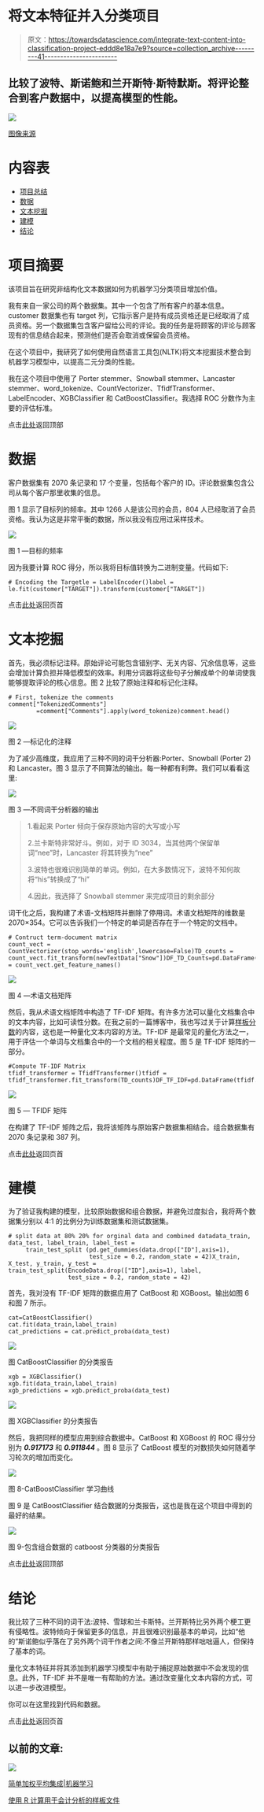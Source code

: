 # 将文本特征并入分类项目

> 原文：<https://towardsdatascience.com/integrate-text-content-into-classification-project-eddd8e18a7e9?source=collection_archive---------41----------------------->

## 比较了波特、斯诺鲍和兰开斯特·斯特默斯。将评论整合到客户数据中，以提高模型的性能。

![](img/6cb15e35b6046ac1dedf13a300f91dcf.png)

[图像来源](https://unsplash.com/photos/lud4OaUCP4Q)

# 内容表

*   [项目总结](#acad)
*   [数据](#aba4)
*   [文本挖掘](#e053)
*   [建模](#3206)
*   [结论](#dd58)

# 项目摘要

该项目旨在研究非结构化文本数据如何为机器学习分类项目增加价值。

我有来自一家公司的两个数据集。其中一个包含了所有客户的基本信息。customer 数据集也有 target 列，它指示客户是持有成员资格还是已经取消了成员资格。另一个数据集包含客户留给公司的评论。我的任务是将顾客的评论与顾客现有的信息结合起来，预测他们是否会取消或保留会员资格。

在这个项目中，我研究了如何使用自然语言工具包(NLTK)将文本挖掘技术整合到机器学习模型中，以提高二元分类的性能。

我在这个项目中使用了 Porter stemmer、Snowball stemmer、Lancaster stemmer、word_tokenize、CountVectorizer、TfidfTransformer、LabelEncoder、XGBClassifier 和 CatBoostClassifier。我选择 ROC 分数作为主要的评估标准。

点击[此处](#f49d)返回顶部

# 数据

客户数据集有 2070 条记录和 17 个变量，包括每个客户的 ID。评论数据集包含公司从每个客户那里收集的信息。

图 1 显示了目标列的频率。其中 1266 人是该公司的会员，804 人已经取消了会员资格。我认为这是非常平衡的数据，所以我没有应用过采样技术。

![](img/c65298e93af619ac63984fdf38766348.png)

图 1 —目标的频率

因为我要计算 ROC 得分，所以我将目标值转换为二进制变量。代码如下:

```
# Encoding the Targetle = LabelEncoder()label = le.fit(customer["TARGET"]).transform(customer["TARGET"])
```

点击[此处](#f49d)返回页首

# 文本挖掘

首先，我必须标记注释。原始评论可能包含错别字、无关内容、冗余信息等，这些会增加计算负担并降低模型的效率。利用分词器将这些句子分解成单个的单词使我能够提取评论的核心信息。图 2 比较了原始注释和标记化注释。

```
# First, tokenize the comments
comment["TokenizedComments"]
        =comment["Comments"].apply(word_tokenize)comment.head()
```

![](img/aa1656e6b27c3712f2e6e7037c071052.png)

图 2 —标记化的注释

为了减少高维度，我应用了三种不同的词干分析器:Porter、Snowball (Porter 2)和 Lancaster。图 3 显示了不同算法的输出。每一种都有利弊。我们可以看看这里:

![](img/329564609a2c159fea521a38b5ddde41.png)

图 3 —不同词干分析器的输出

> 1.看起来 Porter 倾向于保存原始内容的大写或小写
> 
> 2.兰卡斯特非常好斗。例如，对于 ID 3034，当其他两个保留单词“nee”时，Lancaster 将其转换为“nee”
> 
> 3.波特也很难识别简单的单词。例如，在大多数情况下，波特不知何故将“his”转换成了“hi”
> 
> 4.因此，我选择了 Snowball stemmer 来完成项目的剩余部分

词干化之后，我构建了术语-文档矩阵并删除了停用词。术语文档矩阵的维数是 2070×354。它可以告诉我们一个特定的单词是否存在于一个特定的文档中。

```
# Contruct term-document matrix
count_vect = CountVectorizer(stop_words='english',lowercase=False)TD_counts = count_vect.fit_transform(newTextData["Snow"])DF_TD_Counts=pd.DataFrame(TD_counts.toarray())DF_TD_Counts.columns = count_vect.get_feature_names()
```

![](img/a2d5b90adc8fd2a9a5cab70db99b701f.png)

图 4 —术语文档矩阵

然后，我从术语文档矩阵中构造了 TF-IDF 矩阵。有许多方法可以量化文档集合中的文本内容，比如可读性分数。在我之前的一篇博客中，我也写过关于计算[样板分数](/use-r-to-calculate-boilerplate-for-accounting-analysis-f4a5b64e9b0d)的内容，这也是一种量化文本内容的方法。TF-IDF 是最常见的量化方法之一，用于评估一个单词与文档集合中的一个文档的相关程度。图 5 是 TF-IDF 矩阵的一部分。

```
#Compute TF-IDF Matrix
tfidf_transformer = TfidfTransformer()tfidf = tfidf_transformer.fit_transform(TD_counts)DF_TF_IDF=pd.DataFrame(tfidf.toarray())DF_TF_IDF.columns=count_vect.get_feature_names()
```

![](img/68136031da2e417ba84a6f8d369e659f.png)

图 5 — TFIDF 矩阵

在构建了 TF-IDF 矩阵之后，我将该矩阵与原始客户数据集相结合。组合数据集有 2070 条记录和 387 列。

点击[此处](#f49d)返回页首

# 建模

为了验证我构建的模型，比较原始数据和组合数据，并避免过度拟合，我将两个数据集分别以 4:1 的比例分为训练数据集和测试数据集。

```
# split data at 80% 20% for orginal data and combined datadata_train, data_test, label_train, label_test = 
     train_test_split (pd.get_dummies(data.drop(["ID"],axis=1), 
                       test_size = 0.2, random_state = 42)X_train, X_test, y_train, y_test = train_test_split(EncodeData.drop(["ID"],axis=1), label, 
                 test_size = 0.2, random_state = 42)
```

首先，我对没有 TF-IDF 矩阵的数据应用了 CatBoost 和 XGBoost。输出如图 6 和图 7 所示。

```
cat=CatBoostClassifier()
cat.fit(data_train,label_train)
cat_predictions = cat.predict_proba(data_test)
```

![](img/23220c6a7b571dba1f3bddcf914537a0.png)

图 CatBoostClassifier 的分类报告

```
xgb = XGBClassifier()
xgb.fit(data_train,label_train)
xgb_predictions = xgb.predict_proba(data_test)
```

![](img/a6adbcb9a34169bb1670376addd4d9a7.png)

图 XGBClassifier 的分类报告

然后，我把同样的模型应用到综合数据中。CatBoost 和 XGBoost 的 ROC 得分分别为 ***0.917173*** 和 ***0.911844*** 。图 8 显示了 CatBoost 模型的对数损失如何随着学习轮次的增加而变化。

![](img/28c264d1cf85110354ff72ea31c451cc.png)

图 8-CatBoostClassifier 学习曲线

图 9 是 CatBoostClassifier 结合数据的分类报告，这也是我在这个项目中得到的最好的结果。

![](img/d69f32eb2d491a2f4f4b5b7b963c16ca.png)

图 9-包含组合数据的 catboost 分类器的分类报告

点击[此处](#f49d)返回顶部

# 结论

我比较了三种不同的词干法:波特、雪球和兰卡斯特。兰开斯特比另外两个梗工更有侵略性。波特倾向于保留更多的信息，并且很难识别最基本的单词，比如“他的”斯诺鲍似乎落在了另外两个词干作者之间:不像兰开斯特那样咄咄逼人，但保持了基本的词。

量化文本特征并将其添加到机器学习模型中有助于捕捉原始数据中不会发现的信息。此外，TF-IDF 并不是唯一有帮助的方法。通过改变量化文本内容的方式，可以进一步改进模型。

你可以在这里找到代码和数据。

点击[此处](#f49d)返回页首

## 以前的文章:

[![](img/7c606ad187c3a36da673e5a8fcf3f88e.png)](https://medium.com/analytics-vidhya/analyzing-disease-co-occurrence-using-networkx-gephi-and-node2vec-53941da35a0f)

[简单加权平均集成|机器学习](https://medium.com/analytics-vidhya/simple-weighted-average-ensemble-machine-learning-777824852426)

[使用 R 计算用于会计分析的样板文件](/use-r-to-calculate-boilerplate-for-accounting-analysis-f4a5b64e9b0d)